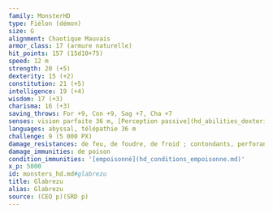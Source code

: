 ```yaml
---
family: MonsterHD
type: Fiélon (démon)
size: G
alignment: Chaotique Mauvais
armor_class: 17 (armure naturelle)
hit_points: 157 (15d10+75)
speed: 12 m
strength: 20 (+5)
dexterity: 15 (+2)
constitution: 21 (+5)
intelligence: 19 (+4)
wisdom: 17 (+3)
charisma: 16 (+3)
saving_throws: For +9, Con +9, Sag +7, Cha +7
senses: vision parfaite 36 m, [Perception passive](hd_abilities_dexterity_perception_passive.md) 13
languages: abyssal, télépathie 36 m
challenge: 9 (5 000 PX)
damage_resistances: de feu, de foudre, de froid ; contondants, perforants et tranchants infligés par des attaques non-magiques
damage_immunities: de poison
condition_immunities: '[empoisonné](hd_conditions_empoisonne.md)'
x_p: 5000
id: monsters_hd.md#glabrezu
title: Glabrezu
alias: Glabrezu
source: (CEO p)(SRD p)
---
```


